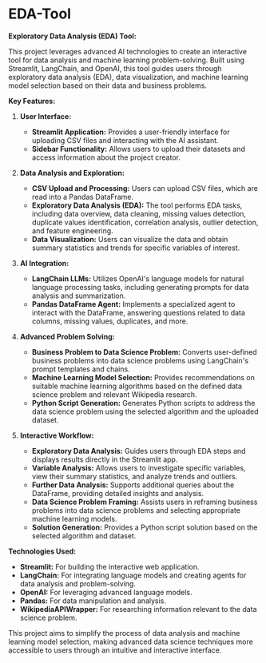 # EDA-Tool
**Exploratory Data Analysis (EDA) Tool:**

This project leverages advanced AI technologies to create an interactive tool for data analysis and machine learning problem-solving. Built using Streamlit, LangChain, and OpenAI, this tool guides users through exploratory data analysis (EDA), data visualization, and machine learning model selection based on their data and business problems.

**Key Features:**

1. **User Interface:**
   - **Streamlit Application:** Provides a user-friendly interface for uploading CSV files and interacting with the AI assistant.
   - **Sidebar Functionality:** Allows users to upload their datasets and access information about the project creator.

2. **Data Analysis and Exploration:**
   - **CSV Upload and Processing:** Users can upload CSV files, which are read into a Pandas DataFrame.
   - **Exploratory Data Analysis (EDA):** The tool performs EDA tasks, including data overview, data cleaning, missing values detection, duplicate values identification, correlation analysis, outlier detection, and feature engineering.
   - **Data Visualization:** Users can visualize the data and obtain summary statistics and trends for specific variables of interest.

3. **AI Integration:**
   - **LangChain LLMs:** Utilizes OpenAI's language models for natural language processing tasks, including generating prompts for data analysis and summarization.
   - **Pandas DataFrame Agent:** Implements a specialized agent to interact with the DataFrame, answering questions related to data columns, missing values, duplicates, and more.

4. **Advanced Problem Solving:**
   - **Business Problem to Data Science Problem:** Converts user-defined business problems into data science problems using LangChain's prompt templates and chains.
   - **Machine Learning Model Selection:** Provides recommendations on suitable machine learning algorithms based on the defined data science problem and relevant Wikipedia research.
   - **Python Script Generation:** Generates Python scripts to address the data science problem using the selected algorithm and the uploaded dataset.

5. **Interactive Workflow:**
   - **Exploratory Data Analysis:** Guides users through EDA steps and displays results directly in the Streamlit app.
   - **Variable Analysis:** Allows users to investigate specific variables, view their summary statistics, and analyze trends and outliers.
   - **Further Data Analysis:** Supports additional queries about the DataFrame, providing detailed insights and analysis.
   - **Data Science Problem Framing:** Assists users in reframing business problems into data science problems and selecting appropriate machine learning models.
   - **Solution Generation:** Provides a Python script solution based on the selected algorithm and dataset.

**Technologies Used:**
- **Streamlit:** For building the interactive web application.
- **LangChain:** For integrating language models and creating agents for data analysis and problem-solving.
- **OpenAI:** For leveraging advanced language models.
- **Pandas:** For data manipulation and analysis.
- **WikipediaAPIWrapper:** For researching information relevant to the data science problem.

This project aims to simplify the process of data analysis and machine learning model selection, making advanced data science techniques more accessible to users through an intuitive and interactive interface.

